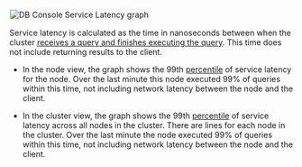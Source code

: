 <img src="{{ 'images/v21.1/ui_service_latency_99_percentile.png' | relative_url }}" alt="DB Console Service Latency graph" style="border:1px solid #eee;max-width:100%" />

Service latency is calculated as the time in nanoseconds between when the cluster [receives a query and finishes executing the query](architecture/sql-layer.html). This time does not include returning results to the client.

- In the node view, the graph shows the 99th [percentile](https://en.wikipedia.org/wiki/Percentile#The_normal_distribution_and_percentiles) of service latency for the node. Over the last minute this node executed 99% of queries within this time, not including network latency between the node and the client.

- In the cluster view, the graph shows the 99th [percentile](https://en.wikipedia.org/wiki/Percentile#The_normal_distribution_and_percentiles) of service latency across all nodes in the cluster. There are lines for each node in the cluster. Over the last minute the node executed 99% of queries within this time, not including network latency between the node and the client.
